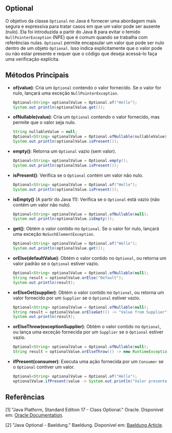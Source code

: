 


## Optional

O objetivo da classe `Optional` no Java é fornecer uma abordagem mais segura e expressiva para tratar casos em que um valor pode ser ausente (nulo). Ela foi introduzida a partir do Java 8 para evitar o temido `NullPointerException` (NPE) que é comum quando se trabalha com referências nulas. `Optional` permite encapsular um valor que pode ser nulo dentro de um objeto `Optional`. Isso indica explicitamente que o valor pode ou não estar presente e requer que o código que deseja acessá-lo faça uma verificação explícita.

## Métodos Principais

- **of(value)**: Cria um `Optional` contendo o valor fornecido. Se o valor for nulo, lançará uma exceção `NullPointerException`.

  ```java
  Optional<String> optionalValue = Optional.of("Hello");
  System.out.println(optionalValue.get());
  ```

- **ofNullable(value)**: Cria um `Optional` contendo o valor fornecido, mas permite que o valor seja nulo.

  ```java
  String nullableValue = null;
  Optional<String> optionalValue = Optional.ofNullable(nullableValue);
  System.out.println(optionalValue.isPresent());
  ```

- **empty()**: Retorna um `Optional` vazio (sem valor).

  ```java
  Optional<String> optionalValue = Optional.empty();
  System.out.println(optionalValue.isPresent());
  ```

- **isPresent()**: Verifica se o `Optional` contém um valor não nulo.

  ```java
  Optional<String> optionalValue = Optional.of("Hello");
  System.out.println(optionalValue.isPresent());
  ```

- **isEmpty()** (A partir do Java 11): Verifica se o `Optional` está vazio (não contém um valor não nulo).

  ```java
  Optional<String> optionalValue = Optional.ofNullable(null);
  System.out.println(optionalValue.isEmpty());
  ```

- **get()**: Obtém o valor contido no `Optional`. Se o valor for nulo, lançará uma exceção `NoSuchElementException`.

  ```java
  Optional<String> optionalValue = Optional.of("Hello");
  System.out.println(optionalValue.get());
  ```

- **orElse(defaultValue)**: Obtém o valor contido no `Optional`, ou retorna um valor padrão se o `Optional` estiver vazio.

  ```java
  Optional<String> optionalValue = Optional.ofNullable(null);
  String result = optionalValue.orElse("Default");
  System.out.println(result);
  ```

- **orElseGet(supplier)**: Obtém o valor contido no `Optional`, ou retorna um valor fornecido por um `Supplier` se o `Optional` estiver vazio.

  ```java
  Optional<String> optionalValue = Optional.ofNullable(null);
  String result = optionalValue.orElseGet(() -> "Value from Supplier");
  System.out.println(result);
  ```

- **orElseThrow(exceptionSupplier)**: Obtém o valor contido no `Optional`, ou lança uma exceção fornecida por um `Supplier` se o `Optional` estiver vazio.

  ```java
  Optional<String> optionalValue = Optional.ofNullable(null);
  String result = optionalValue.orElseThrow(() -> new RuntimeException("Value not present"));
  ```

- **ifPresent(consumer)**: Executa uma ação fornecida por um `Consumer` se o `Optional` contiver um valor.

  ```java
  Optional<String> optionalValue = Optional.of("Hello");
  optionalValue.ifPresent(value -> System.out.println("Valor presente: " + value));
  ```

## Referências

[1] "Java Platform, Standard Edition 17 - Class Optional." Oracle. Disponível em: [Oracle Documentation](https://docs.oracle.com/en/java/javase/17/docs/api/java.base/java/util/Optional.html).

[2] "Java Optional - Baeldung." Baeldung. Disponível em: [Baeldung Article](https://www.baeldung.com/java-optional).
```
